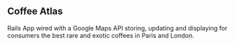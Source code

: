 <h2><strong>Coffee Atlas</strong></h2>

<p>Rails App wired with a Google Maps API storing, updating and displaying for consumers the best rare and exotic coffees in Paris and London.</p>